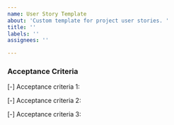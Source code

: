 ```yaml
---
name: User Story Template
about: 'Custom template for project user stories. '
title: ''
labels: ''
assignees: ''

---
```


### Acceptance Criteria

[-] Acceptance criteria 1: 

[-] Acceptance criteria 2: 

[-] Acceptance criteria 3:
